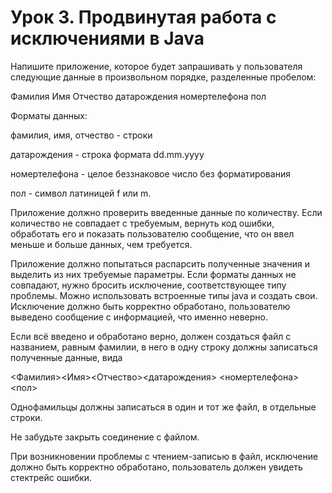 # Урок 3. Продвинутая работа с исключениями в Java

Напишите приложение, которое будет запрашивать у пользователя следующие данные в произвольном порядке, разделенные пробелом:

Фамилия Имя Отчество датарождения номертелефона пол

Форматы данных:

фамилия, имя, отчество - строки

датарождения - строка формата dd.mm.yyyy

номертелефона - целое беззнаковое число без форматирования

пол - символ латиницей f или m.

Приложение должно проверить введенные данные по количеству. Если количество не совпадает с требуемым, вернуть код ошибки, обработать его и показать пользователю сообщение, что он ввел меньше и больше данных, чем требуется.

Приложение должно попытаться распарсить полученные значения и выделить из них требуемые параметры. Если форматы данных не совпадают, нужно бросить исключение, соответствующее типу проблемы. Можно использовать встроенные типы java и создать свои. Исключение должно быть корректно обработано, пользователю выведено сообщение с информацией, что именно неверно.

Если всё введено и обработано верно, должен создаться файл с названием, равным фамилии, в него в одну строку должны записаться полученные данные, вида

<Фамилия><Имя><Отчество><датарождения> <номертелефона><пол>

Однофамильцы должны записаться в один и тот же файл, в отдельные строки.

Не забудьте закрыть соединение с файлом.

При возникновении проблемы с чтением-записью в файл, исключение должно быть корректно обработано, пользователь должен увидеть стектрейс ошибки.

